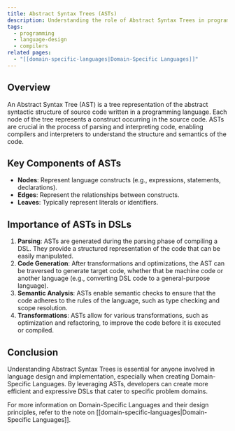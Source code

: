 ```yaml
---
title: Abstract Syntax Trees (ASTs)
description: Understanding the role of Abstract Syntax Trees in programming languages and their importance in Domain-Specific Languages (DSLs)
tags:
  - programming
  - language-design
  - compilers
related pages:
  - "[[domain-specific-languages|Domain-Specific Languages]]"
---
```


## Overview

An Abstract Syntax Tree (AST) is a tree representation of the abstract syntactic structure of source code written in a programming language. Each node of the tree represents a construct occurring in the source code. ASTs are crucial in the process of parsing and interpreting code, enabling compilers and interpreters to understand the structure and semantics of the code.

## Key Components of ASTs

- **Nodes**: Represent language constructs (e.g., expressions, statements, declarations).
- **Edges**: Represent the relationships between constructs.
- **Leaves**: Typically represent literals or identifiers.

## Importance of ASTs in DSLs

1. **Parsing**: ASTs are generated during the parsing phase of compiling a DSL. They provide a structured representation of the code that can be easily manipulated.
2. **Code Generation**: After transformations and optimizations, the AST can be traversed to generate target code, whether that be machine code or another language (e.g., converting DSL code to a general-purpose language).
3. **Semantic Analysis**: ASTs enable semantic checks to ensure that the code adheres to the rules of the language, such as type checking and scope resolution.
4. **Transformations**: ASTs allow for various transformations, such as optimization and refactoring, to improve the code before it is executed or compiled.

## Conclusion

Understanding Abstract Syntax Trees is essential for anyone involved in language design and implementation, especially when creating Domain-Specific Languages. By leveraging ASTs, developers can create more efficient and expressive DSLs that cater to specific problem domains.

For more information on Domain-Specific Languages and their design principles, refer to the note on [[domain-specific-languages|Domain-Specific Languages]].
